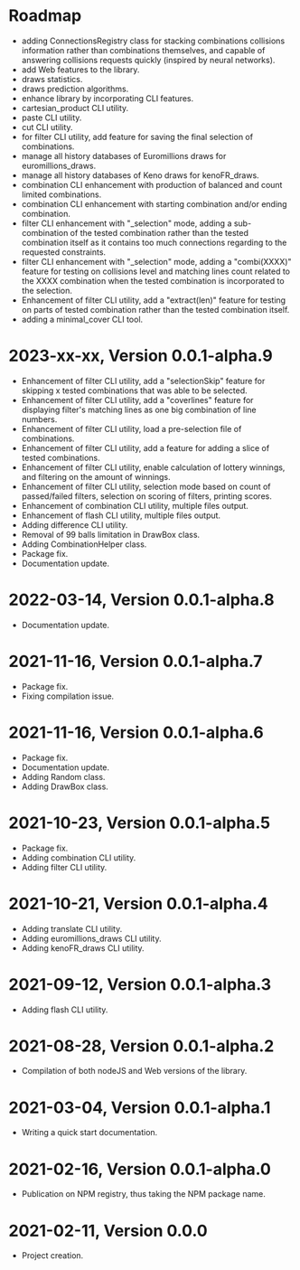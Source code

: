 Roadmap
=======
* adding ConnectionsRegistry class for stacking combinations collisions information rather than combinations themselves, and capable of answering collisions requests quickly (inspired by neural networks).
* add Web features to the library.
* draws statistics.
* draws prediction algorithms.
* enhance library by incorporating CLI features.
* cartesian_product CLI utility.
* paste CLI utility.
* cut CLI utility.
* for filter CLI utility, add feature for saving the final selection of combinations.
* manage all history databases of Euromillions draws for euromillions_draws.
* manage all history databases of Keno draws for kenoFR_draws.
* combination CLI enhancement with production of balanced and count limited combinations.
* combination CLI enhancement with starting combination and/or ending combination.
* filter CLI enhancement with "_selection" mode, adding a sub-combination of the tested combination rather than the tested combination itself as it contains too much connections regarding to the requested constraints.
* filter CLI enhancement with "_selection" mode, adding a "combi(XXXX)" feature for testing on collisions level and matching lines count related to the XXXX combination when the tested combination is incorporated to the selection.
* Enhancement of filter CLI utility, add a "extract(len)" feature for testing on parts of tested combination rather than the tested combination itself.
* adding a minimal_cover CLI tool.


2023-xx-xx, Version 0.0.1-alpha.9
=================================
* Enhancement of filter CLI utility, add a "selectionSkip" feature for skipping x tested combinations that was able to be selected.
* Enhancement of filter CLI utility, add a "coverlines" feature for displaying filter's matching lines as one big combination of line numbers.
* Enhancement of filter CLI utility, load a pre-selection file of combinations.
* Enhancement of filter CLI utility, add a feature for adding a slice of tested combinations.
* Enhancement of filter CLI utility, enable calculation of lottery winnings, and filtering on the amount of winnings.
* Enhancement of filter CLI utility, selection mode based on count of passed/failed filters, selection on scoring of filters, printing scores.
* Enhancement of combination CLI utility, multiple files output.
* Enhancement of flash CLI utility, multiple files output.
* Adding difference CLI utility.
* Removal of 99 balls limitation in DrawBox class.
* Adding CombinationHelper class.
* Package fix.
* Documentation update.


2022-03-14, Version 0.0.1-alpha.8
=================================
* Documentation update.


2021-11-16, Version 0.0.1-alpha.7
=================================
* Package fix.
* Fixing compilation issue.


2021-11-16, Version 0.0.1-alpha.6
=================================
* Package fix.
* Documentation update.
* Adding Random class.
* Adding DrawBox class.


2021-10-23, Version 0.0.1-alpha.5
=================================
* Package fix.
* Adding combination CLI utility.
* Adding filter CLI utility.


2021-10-21, Version 0.0.1-alpha.4
=================================
* Adding translate CLI utility.
* Adding euromillions_draws CLI utility.
* Adding kenoFR_draws CLI utility.


2021-09-12, Version 0.0.1-alpha.3
=================================
* Adding flash CLI utility.


2021-08-28, Version 0.0.1-alpha.2
=================================
* Compilation of both nodeJS and Web versions of the library.


2021-03-04, Version 0.0.1-alpha.1
=================================
* Writing a quick start documentation.


2021-02-16, Version 0.0.1-alpha.0
=================================
* Publication on NPM registry, thus taking the NPM package name.


2021-02-11, Version 0.0.0
=========================
* Project creation.
